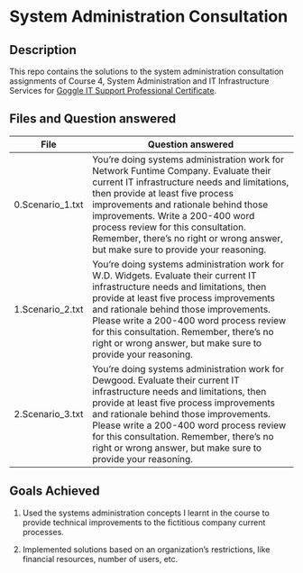 # System Administration Consultation
## Description

<p>This repo contains the solutions to the system administration consultation
assignments of Course 4,  System Administration and IT Infrastructure Services
for <a href="https://www.coursera.org/professional-certificates/google-it-support" target="blank">Goggle IT Support Professional Certificate</a>.</p>

## Files and Question answered

|       File       |      Question answered     |
| ---------------- | -------------------------- |
| 0.Scenario_1.txt | You’re doing systems administration work for Network Funtime Company. Evaluate their current IT infrastructure needs and limitations, then provide at least five process improvements and rationale behind those improvements. Write a 200-400 word process review for this consultation. Remember, there’s no right or wrong answer, but make sure to provide your reasoning. |
| 1.Scenario_2.txt | You’re doing systems administration work for W.D. Widgets. Evaluate their current IT infrastructure needs and limitations, then provide at least five process improvements and rationale behind those improvements. Please write a 200-400 word process review for this consultation. Remember, there’s no right or wrong answer, but make sure to provide your reasoning. |
| 2.Scenario_3.txt | You’re doing systems administration work for Dewgood. Evaluate their current IT infrastructure needs and limitations, then provide at least five process improvements and rationale behind those improvements. Please write a 200-400 word process review for this consultation. Remember, there’s no right or wrong answer, but make sure to provide your reasoning. |

## Goals Achieved
1. Used the systems administration concepts I learnt in the course to provide technical improvements to the fictitious company current processes.

2. Implemented solutions based on an organization’s restrictions, like financial resources, number of users, etc.
